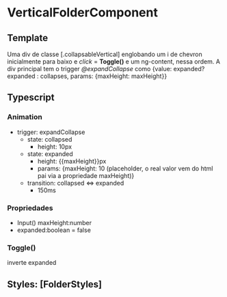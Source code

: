 # VerticalFolderComponent
## Template
Uma div de classe [.collapsableVertical] englobando um i de chevron inicialmente para baixo e *click* = **Toggle()** e um ng-content, nessa ordem. A div principal tem o trigger *@expandCollapse* como {value: expanded? expanded : collapses, params: {maxHeight: maxHeight}}
## Typescript
### Animation
- trigger: expandCollapse
    - state: collapsed
        - height: 10px 
    - state: expanded
        - height: {{maxHeight}}px
        - params: {maxHeight: 10 (placeholder, o real valor vem do html pai via a propriedade maxHeight)}
    - transition: collapsed <=> expanded
        - 150ms
### Propriedades
- Input() maxHeight:number
- expanded:boolean = false
### Toggle()
inverte expanded
## Styles: [FolderStyles]